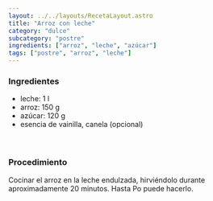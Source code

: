 ```yaml
---
layout: ../../layouts/RecetaLayout.astro
title: "Arroz con leche"
category: "dulce"
subcategory: "postre"
ingredients: ["arroz", "leche", "azúcar"]
tags: ["postre", "arroz", "leche"]
---
```


<!-- ## Arroz con leche -->

### Ingredientes

- leche: 1 l
- arroz: 150 g
- azúcar: 120 g
- esencia de vainilla, canela (opcional)
<br><br><br>

### Procedimiento

Cocinar el arroz en la leche endulzada, hirviéndolo durante aproximadamente 20 minutos.
Hasta Po puede hacerlo.
